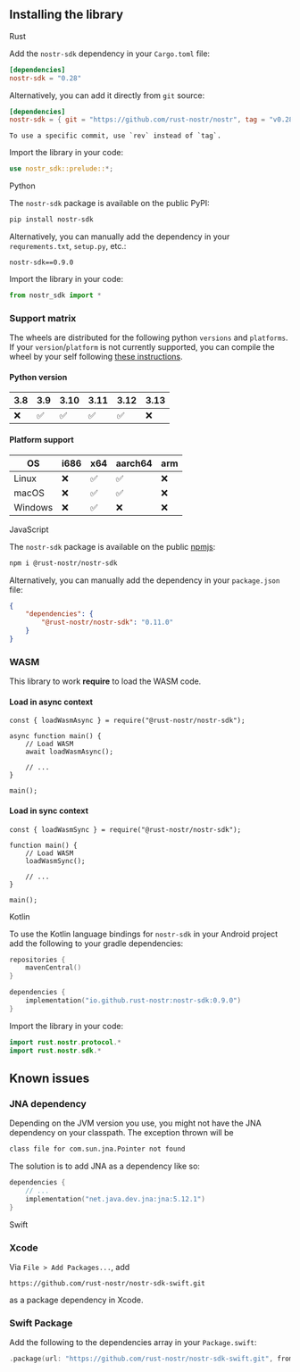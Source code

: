 ## Installing the library

<custom-tabs category="lang">

<div slot="title">Rust</div>
<section>

Add the `nostr-sdk` dependency in your `Cargo.toml` file:

```toml
[dependencies]
nostr-sdk = "0.28"
```

Alternatively, you can add it directly from `git` source:

```toml
[dependencies]
nostr-sdk = { git = "https://github.com/rust-nostr/nostr", tag = "v0.28.0" }
```

```admonish info
To use a specific commit, use `rev` instead of `tag`.
```

Import the library in your code:

```rust
use nostr_sdk::prelude::*;
```

</section>

<div slot="title">Python</div>
<section>

The `nostr-sdk` package is available on the public PyPI:

```bash
pip install nostr-sdk 
```

Alternatively, you can manually add the dependency in your `requrements.txt`, `setup.py`, etc.:

```
nostr-sdk==0.9.0
```

Import the library in your code:

```python
from nostr_sdk import *
```

### Support matrix

The wheels are distributed for the following python `versions` and `platforms`.
If your `version`/`platform` is not currently supported, you can compile the wheel by your self following [these instructions](https://github.com/rust-nostr/nostr/blob/master/bindings/nostr-sdk-ffi/README.md#python).

#### Python version

| 3.8 | 3.9 | 3.10 | 3.11 | 3.12 | 3.13 |
| --- | --- | ---- | ---- | ---- | ---- |
| ❌  | ✅  |  ✅  |  ✅  |  ✅  |  ❌  |

#### Platform support

|   OS       | i686 | x64 | aarch64 | arm |
| ---------- | ---- | --- | ------- | --- |
| Linux      | ❌   | ✅  | ✅      | ❌  |
| macOS      | ❌   | ✅  | ✅      | ❌  |
| Windows    | ❌   | ✅  | ❌      | ❌  |


</section>

<div slot="title">JavaScript</div>
<section>

The `nostr-sdk` package is available on the public [npmjs](https://npmjs.com):

```bash
npm i @rust-nostr/nostr-sdk
```

Alternatively, you can manually add the dependency in your `package.json` file:

```json
{
    "dependencies": {
        "@rust-nostr/nostr-sdk": "0.11.0"
    }
}
```

### WASM

This library to work **require** to load the WASM code.

#### Load in **async** context

```javascript,ignore
const { loadWasmAsync } = require("@rust-nostr/nostr-sdk");

async function main() {
    // Load WASM
    await loadWasmAsync();

    // ...
}

main();
```

#### Load in **sync** context

```javascript,ignore
const { loadWasmSync } = require("@rust-nostr/nostr-sdk");

function main() {
    // Load WASM
    loadWasmSync();

    // ...
}

main();
```

</section>

<div slot="title">Kotlin</div>
<section>

To use the Kotlin language bindings for `nostr-sdk` in your Android project add the following to your gradle dependencies:

```kotlin
repositories {
    mavenCentral()
}

dependencies { 
    implementation("io.github.rust-nostr:nostr-sdk:0.9.0")
}
```

Import the library in your code:

```kotlin
import rust.nostr.protocol.*
import rust.nostr.sdk.*
```

## Known issues

### JNA dependency

Depending on the JVM version you use, you might not have the JNA dependency on your classpath. The exception thrown will be

```bash
class file for com.sun.jna.Pointer not found
```

The solution is to add JNA as a dependency like so:

```kotlin
dependencies {
    // ...
    implementation("net.java.dev.jna:jna:5.12.1")
}
```

</section>

<div slot="title">Swift</div>
<section>

### Xcode

Via `File > Add Packages...`, add

```
https://github.com/rust-nostr/nostr-sdk-swift.git
```

as a package dependency in Xcode.

### Swift Package

Add the following to the dependencies array in your `Package.swift`:

``` swift
.package(url: "https://github.com/rust-nostr/nostr-sdk-swift.git", from: "0.9.0"),
```

</section>
</custom-tabs>
